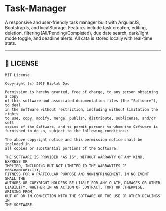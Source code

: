 # Task-Manager
A responsive and user-friendly task manager built with AngularJS, Bootstrap 5, and localStorage. Features include task creation, editing, deletion, filtering (All/Pending/Completed), due date search, dark/light mode toggle, and deadline alerts. All data is stored locally with real-time stats.


---

## 📄 LICENSE

```text
MIT License

Copyright (c) 2025 Biplab Das

Permission is hereby granted, free of charge, to any person obtaining a copy
of this software and associated documentation files (the "Software"), to deal
in the Software without restriction, including without limitation the rights
to use, copy, modify, merge, publish, distribute, sublicense, and/or sell
copies of the Software, and to permit persons to whom the Software is
furnished to do so, subject to the following conditions:

The above copyright notice and this permission notice shall be included in
all copies or substantial portions of the Software.

THE SOFTWARE IS PROVIDED "AS IS", WITHOUT WARRANTY OF ANY KIND, EXPRESS OR
IMPLIED, INCLUDING BUT NOT LIMITED TO THE WARRANTIES OF MERCHANTABILITY,
FITNESS FOR A PARTICULAR PURPOSE AND NONINFRINGEMENT. IN NO EVENT SHALL THE
AUTHORS OR COPYRIGHT HOLDERS BE LIABLE FOR ANY CLAIM, DAMAGES OR OTHER
LIABILITY, WHETHER IN AN ACTION OF CONTRACT, TORT OR OTHERWISE, ARISING FROM,
OUT OF OR IN CONNECTION WITH THE SOFTWARE OR THE USE OR OTHER DEALINGS IN
THE SOFTWARE.
